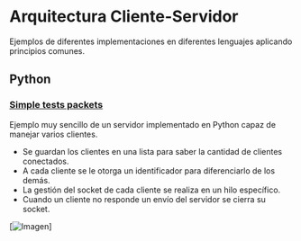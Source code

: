 # Arquitectura Cliente-Servidor

Ejemplos de diferentes implementaciones en diferentes lenguajes aplicando principios comunes.

## Python

### [Simple tests packets](https://github.com/hcosta/arquitectura-cliente-servidor/tree/master/Python/0_simple_test_packets)

Ejemplo muy sencillo de un servidor implementado en Python capaz de manejar varios clientes. 

* Se guardan los clientes en una lista para saber la cantidad de clientes conectados.
* A cada cliente se le otorga un identificador para diferenciarlo de los demás.
* La gestión del socket de cada cliente se realiza en un hilo específico.
* Cuando un cliente no responde un envío del servidor se cierra su socket.

[![Imagen](https://github.com/hcosta/arquitectura-cliente-servidor/tree/master/Python/Screens/img1.png)]
